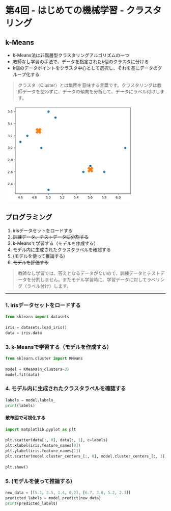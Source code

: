 # 第4回 - はじめての機械学習 - クラスタリング

## k-Means

* k-Means法は非階層型クラスタリングアルゴリズムの一つ
* 教師なし学習の手法で、データを指定されたk個のクラスタに分ける
* k個のデータポイントをクラスタ中心として選択し、それを基にデータのグループ化する

> クラスタ（Cluster）とは集団を意味する言葉です。クラスタリングは教師データを使わずに、データの傾向を分析して、データにラベル付けします。

<img src="img/001.png" width="400px">

## プログラミング

1. irisデータセットをロードする
2. ~~訓練データ、テストデータに分割する~~
3. k-Meansで学習する（モデルを作成する）
4. モデル内に生成されたクラスタラベルを確認する
5. (モデルを使って推論する)
6. ~~モデルを評価する~~

> 教師なし学習では、答えとなるデータがないので、訓練データとテストデータを分割しません。またモデル学習時に、学習データに対してラベリング（ラベル付け）します。

---

### 1. irisデータセットをロードする

```python
from sklearn import datasets

iris = datasets.load_iris()
data = iris.data
```

### 3. k-Meansで学習する（モデルを作成する）

```py
from sklearn.cluster import KMeans

model = KMeans(n_clusters=3)
model.fit(data)
```

### 4. モデル内に生成されたクラスタラベルを確認する

```py
labels = model.labels_
print(labels)
```

#### 散布図で可視化する

```py
import matplotlib.pyplot as plt

plt.scatter(data[:, 0], data[:, 1], c=labels)
plt.xlabel(iris.feature_names[0])
plt.ylabel(iris.feature_names[1])
plt.scatter(model.cluster_centers_[:, 0], model.cluster_centers_[:, 1], s=300, marker='X')

plt.show()
```

### 5. (モデルを使って推論する)

```py
new_data = [[5.1, 3.5, 1.4, 0.2], [6.7, 3.0, 5.2, 2.3]]
predicted_labels = model.predict(new_data)
print(predicted_labels)
```
